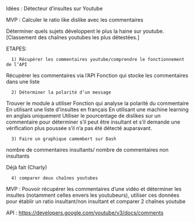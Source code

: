 Idées : Détecteur d’insultes sur Youtube

MVP : Calculer le ratio like dislike avec les commentaires


Déterminer quels sujets développent le plus la haine sur youtube.
[Classement des chaînes youtubes les plus détestées.]





ETAPES:
      
      1) Récupérer les commentaires youtube/comprendre le fonctionnement de l’API
Récupérer les commentaires via l’API
Fonction qui stocke les commentaires dans une liste

      2) Déterminer la polarité d’un message 
Trouver le module à utiliser
Fonction qui analyse la polarité du commentaire
En utilisant une liste d'insultes en français
En utilisant une machine learning en anglais uniquement
Utiliser le pourcentage de dislikes sur un commentaire pour déterminer s’il peut être insultant et s’il demande une vérification plus poussée s’il n’a pas été détecté auparavant.

      3) Faire un graphique camembert sur Dash
nombre de commentaires insultants/ nombre de commentaires non insultants

Déjà fait (Charly)

      4) comparer deux chaînes youtubes



MVP : Pouvoir récupérer les commentaires d’une vidéo et déterminer les insultes (notamment celles envers les youtubeurs), utiliser
ces données pour établir un ratio insultant/non insultant et comparer 2 chaînes youtube

API : https://developers.google.com/youtube/v3/docs/comments

